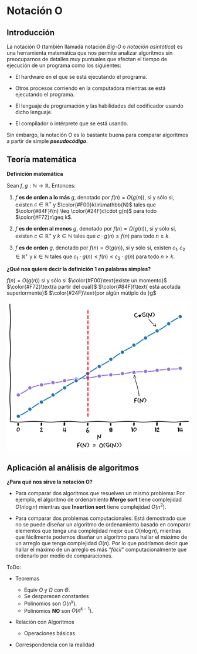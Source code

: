 # Notación O

## Introducción


La notación O (también llamada notación *Big-O* o *notación asintótica*) es una herramienta matemática que nos permite analizar algoritmos sin preocuparnos de detalles muy puntuales que afectan el tiempo de ejecución de un programa como los siguientes:

- El hardware en el que se está ejecutando el programa.

- Otros procesos corriendo en la computadora mientras se está ejecutando el programa.

- El lenguaje de programación y las habilidades del codificador usando dicho lenguaje.

- El compilador o intérprete que se está usando.

Sin embargo, la notación O es lo bastante buena para comparar algoritmos a partir de simple ***pseudocódigo***.


## Teoría matemática

**Definición matemática**

Sean $f, g: \mathbb{N}\rightarrow\mathbb{R}$. Entonces:

1. $f$ **es de orden a lo más** $g$, denotado por $f(n)= O(g(n))$, si y sólo si, existen $c\in\mathbb{R}^+$ y $\color{#F00}k\in\mathbb{N}$ tales que $\color{#84F}f(n) \leq \color{#24F}c\cdot g(n)$ para todo $\color{#F72}n\geq k$.

2. $f$ **es de orden al menos** $g$, denotado por $f(n) = \Omega (g(n))$, si y sólo si, existen $c\in\mathbb{R}^+$ y $k\in\mathbb{N}$ tales que $c\cdot g(n) \leq f(n)$ para todo $n\geq k$.

3. $f$ **es de orden** $g$, denotado por $f(n) = \Theta (g(n))$, si y sólo si, existen $c_1, c_2\in\mathbb{R}^+$ y $k\in\mathbb{N}$ tales que $c_1\cdot g(n) \leq f(n) \leq c_2\cdot g(n)$ para todo $n\geq k$.

**¿Qué nos quiere decir la definición 1 en palabras simples?**

$f(n)=O(g(n))$ $\text{si y sólo si}$ $\color{#F00}\text{existe un momento}$  $\color{#F72}\text{a partir del cuál}$  $\color{#84F}f\text{ está acotada superiormente}$ $\color{#24F}\text{por algún mútiplo de }g$

![Ilustración de la Notación O](big_o.png)

## Aplicación al análisis de algoritmos

**¿Para qué nos sirve la notación O?**

- Para comparar dos algoritmos que resuelven un mismo problema: Por ejemplo, el algoritmo de ordenamiento **Merge sort** tiene complejidad $O(n\log n)$ mientras que **Insertion sort** tiene complejidad $O(n^2)$.

- Para comparar dos problemas computacionales: Está demostrado que no se puede diseñar un algoritmo de ordenamiento basado en comparar elementos que tenga una complejidad mejor que $O(n\log n)$, mientras que fácilmente podemos diseñar un algoritmo para hallar el máximo de un arreglo que tenga complejidad $O(n)$. Por lo que podríamos decir que hallar el máximo de un arreglo es más *"fácil"* computacionalmente que ordenarlo por medio de comparaciones.



ToDo:

- Teoremas

    - Equiv $O$ y $\Omega$ con $\Theta$.
    - Se desparecen constantes
    - Polinomios son $O(n^k)$.
    - Polinomios **NO** son $O(n^{k-1})$.

- Relación con Algoritmos
    - Operaciones básicas



- Correspondencia con la realidad
